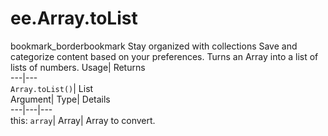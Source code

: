 
#  ee.Array.toList 
bookmark_borderbookmark Stay organized with collections  Save and categorize content based on your preferences.
Turns an Array into a list of lists of numbers. 
Usage| Returns  
---|---  
`Array.toList()`| List  
Argument| Type| Details  
---|---|---  
this: `array`| Array| Array to convert.  
